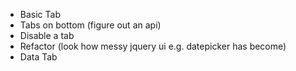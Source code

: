-  Basic Tab
-  Tabs on bottom  (figure out an api)
-  Disable a tab
-  Refactor (look how messy jquery ui e.g. datepicker has become)
-  Data Tab